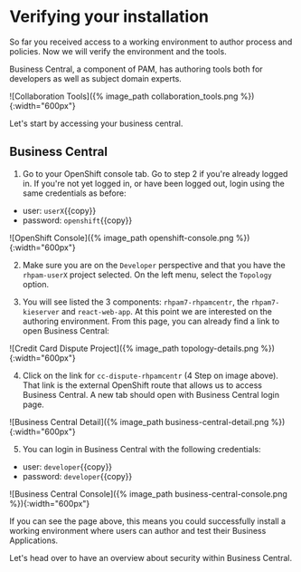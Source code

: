 # Verifying your installation

So far you received access to a working environment to author process and policies. Now we will verify the environment and the tools.

Business Central, a component of PAM, has authoring tools both for developers as well as subject domain experts.

![Collaboration Tools]({% image_path collaboration_tools.png %}){:width="600px"}

Let's start by accessing your business central.

## Business Central

1. Go to your OpenShift console tab. Go to step 2 if you're already logged in. If you're not yet logged in, or have been logged out, login using the same credentials as before:

- user: `userX`{{copy}}
- password: `openshift`{{copy}}

![OpenShift Console]({% image_path openshift-console.png %}){:width="600px"}

2. Make sure you are on the `Developer` perspective and that you have the `rhpam-userX` project selected. On the left menu, select the `Topology` option.

3. You will see listed the 3 components: `rhpam7-rhpamcentr`, the `rhpam7-kieserver` and `react-web-app`.
At this point we are interested on the authoring environment. From this page, you can already find a link to open Business Central:

![Credit Card Dispute Project]({% image_path topology-details.png %}){:width="600px"}

4. Click on the link for `cc-dispute-rhpamcentr` (4 Step on image above). That link is the external OpenShift route that allows us to access Business Central. A new tab should open with Business Central login page.

![Business Central Detail]({% image_path business-central-detail.png %}){:width="600px"}

5. You can login in Business Central with the following credentials:
 - user: `developer`{{copy}}
 - password: `developer`{{copy}}

![Business Central Console]({% image_path business-central-console.png %}){:width="600px"}

If you can see the page above, this means you could successfully install a working environment where users can author and test their Business Applications.

Let's head over to have an overview about security within Business Central.

